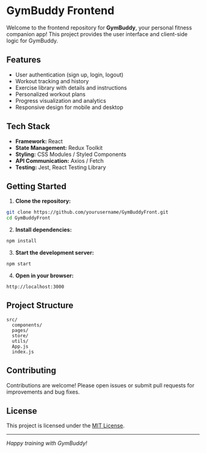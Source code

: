 # GymBuddy Frontend

Welcome to the frontend repository for **GymBuddy**, your personal fitness companion app! This project provides the user interface and client-side logic for GymBuddy.

## Features

- User authentication (sign up, login, logout)
- Workout tracking and history
- Exercise library with details and instructions
- Personalized workout plans
- Progress visualization and analytics
- Responsive design for mobile and desktop

## Tech Stack

- **Framework:** React
- **State Management:** Redux Toolkit
- **Styling:** CSS Modules / Styled Components
- **API Communication:** Axios / Fetch
- **Testing:** Jest, React Testing Library

## Getting Started

1. **Clone the repository:**
  ```bash
  git clone https://github.com/yourusername/GymBuddyFront.git
  cd GymBuddyFront
  ```

2. **Install dependencies:**
  ```bash
  npm install
  ```

3. **Start the development server:**
  ```bash
  npm start
  ```

4. **Open in your browser:**
  ```
  http://localhost:3000
  ```

## Project Structure

```
src/
  components/
  pages/
  store/
  utils/
  App.js
  index.js
```

## Contributing

Contributions are welcome! Please open issues or submit pull requests for improvements and bug fixes.

## License

This project is licensed under the [MIT License](LICENSE).

---

*Happy training with GymBuddy!*